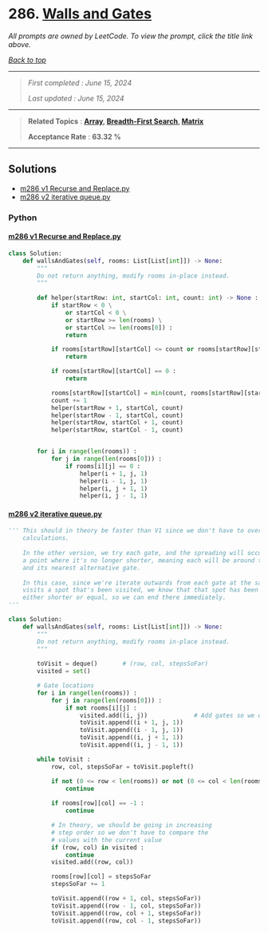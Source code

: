# 286. [Walls and Gates](<https://leetcode.com/problems/walls-and-gates>)

*All prompts are owned by LeetCode. To view the prompt, click the title link above.*

*[Back to top](<../README.md>)*

------

> *First completed : June 15, 2024*
>
> *Last updated : June 15, 2024*

------

> **Related Topics** : **[Array](<by_topic/Array.md>), [Breadth-First Search](<by_topic/Breadth-First Search.md>), [Matrix](<by_topic/Matrix.md>)**
>
> **Acceptance Rate** : **63.32 %**

------

## Solutions

- [m286 v1 Recurse and Replace.py](<../my-submissions/m286 v1 Recurse and Replace.py>)
- [m286 v2 iterative queue.py](<../my-submissions/m286 v2 iterative queue.py>)
### Python
#### [m286 v1 Recurse and Replace.py](<../my-submissions/m286 v1 Recurse and Replace.py>)
```Python
class Solution:
    def wallsAndGates(self, rooms: List[List[int]]) -> None:
        """
        Do not return anything, modify rooms in-place instead.
        """
        
        def helper(startRow: int, startCol: int, count: int) -> None :
            if startRow < 0 \
                or startCol < 0 \
                or startRow >= len(rooms) \
                or startCol >= len(rooms[0]) :
                return

            if rooms[startRow][startCol] <= count or rooms[startRow][startCol] == -1 :
                return

            if rooms[startRow][startCol] == 0 :
                return

            rooms[startRow][startCol] = min(count, rooms[startRow][startCol])
            count += 1
            helper(startRow + 1, startCol, count)
            helper(startRow - 1, startCol, count)
            helper(startRow, startCol + 1, count)
            helper(startRow, startCol - 1, count)


        for i in range(len(rooms)) :
            for j in range(len(rooms[0])) :
                if rooms[i][j] == 0 :
                    helper(i + 1, j, 1)
                    helper(i - 1, j, 1)
                    helper(i, j + 1, 1)
                    helper(i, j - 1, 1)
```

#### [m286 v2 iterative queue.py](<../my-submissions/m286 v2 iterative queue.py>)
```Python
''' This should in theory be faster than V1 since we don't have to overwrite previous
    calculations. 
    
    In the other version, we try each gate, and the spreading will occur until it reaches
    a point where it's no longer shorter, meaning each will be around the mid-point of it 
    and its nearest alternative gate.
    
    In this case, since we're iterate outwards from each gate at the same time, the moment
    visits a spot that's been visited, we know that that spot has been reached by a path
    either shorter or equal, so we can end there immediately.
'''

class Solution:
    def wallsAndGates(self, rooms: List[List[int]]) -> None:
        """
        Do not return anything, modify rooms in-place instead.
        """
        
        toVisit = deque()       # (row, col, stepsSoFar)
        visited = set()

        # Gate locations
        for i in range(len(rooms)) :
            for j in range(len(rooms[0])) :
                if not rooms[i][j] :
                    visited.add((i, j))             # Add gates so we don't overwrite
                    toVisit.append((i + 1, j, 1))
                    toVisit.append((i - 1, j, 1))
                    toVisit.append((i, j + 1, 1))
                    toVisit.append((i, j - 1, 1))

        while toVisit :
            row, col, stepsSoFar = toVisit.popleft()

            if not (0 <= row < len(rooms)) or not (0 <= col < len(rooms[0])) :
                continue
            
            if rooms[row][col] == -1 :
                continue

            # In theory, we should be going in increasing 
            # step order so we don't have to compare the 
            # values with the current value
            if (row, col) in visited :
                continue
            visited.add((row, col))

            rooms[row][col] = stepsSoFar
            stepsSoFar += 1

            toVisit.append((row + 1, col, stepsSoFar))
            toVisit.append((row - 1, col, stepsSoFar))
            toVisit.append((row, col + 1, stepsSoFar))
            toVisit.append((row, col - 1, stepsSoFar))




```

